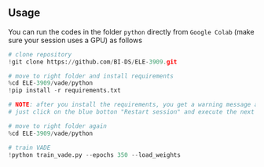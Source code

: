 ## Usage
You can run the codes in the folder `python` directly from `Google Colab` (make sure your session uses a GPU) as follows
```python
# clone repository
!git clone https://github.com/BI-DS/ELE-3909.git

# move to right folder and install requirements
%cd ELE-3909/vade/python
!pip install -r requirements.txt

# NOTE: after you install the requirements, you get a warning message about restar session.
# just click on the blue botton "Restart session" and execute the next code cell as usual

# move to right folder again
%cd ELE-3909/vade/python

# train VADE
!python train_vade.py --epochs 350 --load_weights 
```
